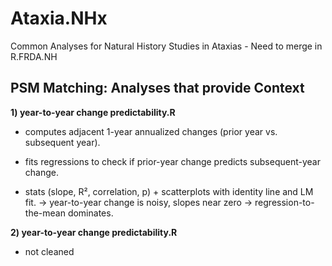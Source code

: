 # Ataxia.NHx

Common Analyses for Natural History Studies in Ataxias - Need to merge in R.FRDA.NH

## PSM Matching: Analyses that provide Context

**1) year-to-year change predictability.R**

-   computes adjacent 1-year annualized changes (prior year vs. subsequent year).

-   fits regressions to check if prior-year change predicts subsequent-year change.

-   stats (slope, R², correlation, p) + scatterplots with identity line and LM fit. -\> year-to-year change is noisy, slopes near zero → regression-to-the-mean dominates.

**2) year-to-year change predictability.R**

-   not cleaned

